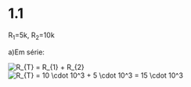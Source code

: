 # 1.1

R<sub>1</sub>=5k, R<sub>2</sub>=10k

a)Em série:

<img src="https://latex.codecogs.com/svg.latex?\fn_jvn&space;R_{T}&space;=&space;R_{1}&space;&plus;&space;R_{2}" title="R_{T} = R_{1} + R_{2}" />
<img src="https://latex.codecogs.com/svg.latex?\fn_jvn&space;R_{T}&space;=&space;10&space;\cdot&space;10^3&space;&plus;&space;5&space;\cdot&space;10^3&space;=&space;15&space;\cdot&space;10^3" title="R_{T} = 10 \cdot 10^3 + 5 \cdot 10^3 = 15 \cdot 10^3" />

